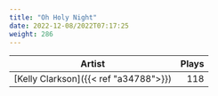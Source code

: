 ```yaml
---
title: "Oh Holy Night"
date: 2022-12-08/2022T07:17:25
weight: 286
---
```




 Artist | Plays 
----- | -----:
[Kelly Clarkson]({{< ref "a34788">}}) | 118
